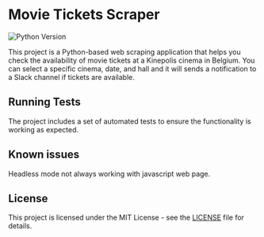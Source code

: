 # Movie Tickets Scraper

![Python Version](https://img.shields.io/badge/python-3.7%20%7C%203.8%20%7C%203.9-blue)

This project is a Python-based web scraping application that helps you check the availability of movie tickets at a Kinepolis cinema in Belgium. You can select a specific cinema, date, and hall and it will sends a notification to a Slack channel if tickets are available.

## Running Tests

The project includes a set of automated tests to ensure the functionality is working as expected.

## Known issues

Headless mode not always working with javascript web page.

## License

This project is licensed under the MIT License - see the [LICENSE](LICENSE) file for details.
